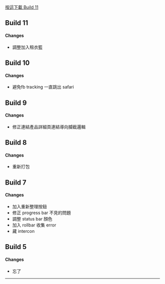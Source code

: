 
<a href='itms-services://?action=download-manifest&url=https://kamigami.e39a562r.tw/public/amaze/11/manifest.plist'> 按這下載 Build 11 </a>

## Build 11

#### Changes
- 調整加入租衣籃

## Build 10

#### Changes
- 避免fb tracking 一直跳出 safari

## Build 9

#### Changes
- 修正連結產品詳細頁連結導向攔截邏輯

## Build 8
#### Changes
- 重新打包


## Build 7
#### Changes
- 加入重新整理按鈕
- 修正 progress bar 不見的問題
- 調整 status bar 顏色
- 加入 rollbar 收集 error
- 藏 intercon


## Build 5
#### Changes
- 忘了

---

